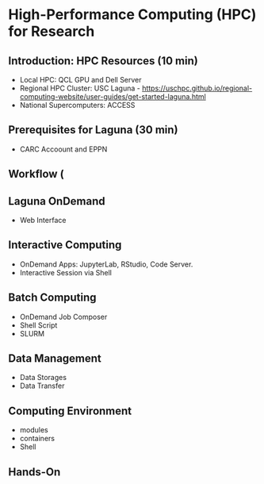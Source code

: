 # High-Performance Computing (HPC) for Research

## Introduction: HPC Resources (10 min)
- Local HPC: QCL GPU and Dell Server
- Regional HPC Cluster: USC Laguna - https://uschpc.github.io/regional-computing-website/user-guides/get-started-laguna.html
- National Supercomputers: ACCESS

## Prerequisites for Laguna (30 min)
- CARC Accoount and EPPN

## Workflow (


## Laguna OnDemand
- Web Interface


## Interactive Computing
- OnDemand Apps: JupyterLab, RStudio, Code Server.
- Interactive Session via Shell

## Batch Computing
- OnDemand Job Composer
- Shell Script
- SLURM

## Data Management
- Data Storages
- Data Transfer

## Computing Environment
- modules
- containers
- Shell

## Hands-On




